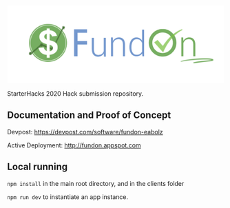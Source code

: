 ![Logo](./client/src/components/images/logo.png)

StarterHacks 2020 Hack submission repository. 

## Documentation and Proof of Concept 

Devpost: https://devpost.com/software/fundon-eabolz

Active Deployment: http://fundon.appspot.com

## Local running 

`npm install` in the main root directory, and in the clients folder

`npm run dev` to instantiate an app instance. 
